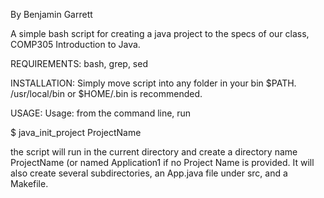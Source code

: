 By Benjamin Garrett

A simple bash script for creating a java project to the specs of 
our class, COMP305 Introduction to Java.

REQUIREMENTS:
bash, grep, sed

INSTALLATION:
Simply move script into any folder in your bin $PATH. /usr/local/bin or 
$HOME/.bin is recommended.

USAGE:
Usage: from the command line, run

$ java_init_project ProjectName

the script will run in the current directory and create a directory
name ProjectName (or named Application1 if no Project Name is provided.
It will also create several subdirectories, an App.java file under src,
and a Makefile.
